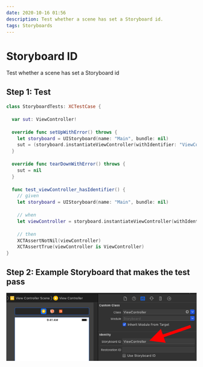 ```yaml
---
date: 2020-10-16 01:56
description: Test whether a scene has set a Storyboard id.
tags: Storyboards
---
```


# Storyboard ID

Test whether a scene has set a Storyboard id

## Step 1: Test
 
```swift
class StoryboardTests: XCTestCase {
  
  var sut: ViewController!
  
  override func setUpWithError() throws {
    let storyboard = UIStoryboard(name: "Main", bundle: nil)
    sut = (storyboard.instantiateViewController(withIdentifier: "ViewController") as! ViewController)
  }
  
  override func tearDownWithError() throws {
    sut = nil
  }
  
  func test_viewController_hasIdentifier() {
    // given
    let storyboard = UIStoryboard(name: "Main", bundle: nil)
    
    // when
    let viewController = storyboard.instantiateViewController(withIdentifier: "ViewController")
    
    // then
    XCTAssertNotNil(viewController)
    XCTAssertTrue(viewController is ViewController)
}
```

## Step 2: Example Storyboard that makes the test pass

![Storyboard scene with a Storyboard identifier](../../images/storyboard_id.png)
